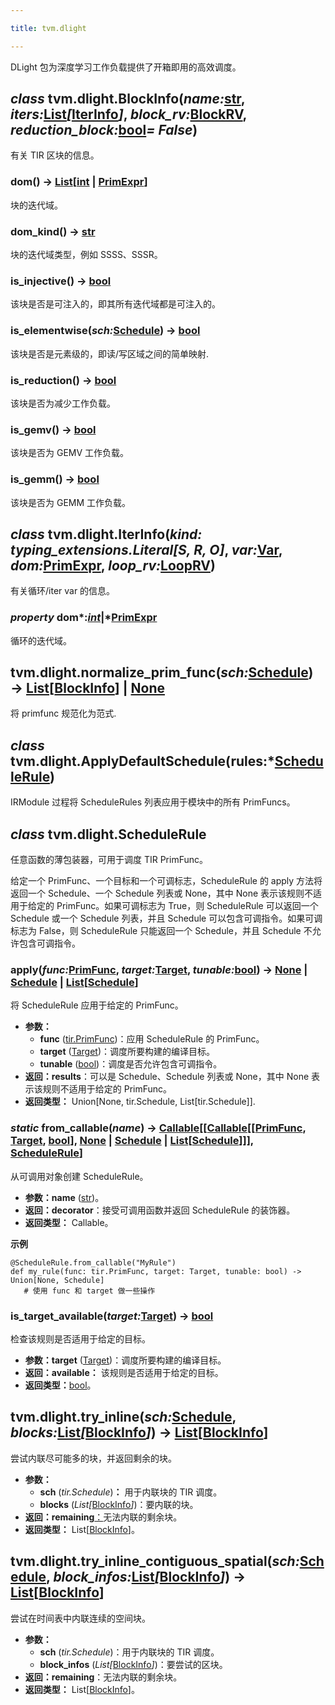 ```yaml
---

title: tvm.dlight

---
```



DLight 包为深度学习工作负载提供了开箱即用的高效调度。

## *class* tvm.dlight.BlockInfo(*name:*[str](https://docs.python.org/3/library/stdtypes.html#str), *iters:*[List](https://docs.python.org/3/library/typing.html#typing.List)*[*[IterInfo](https://tvm.apache.org/docs/reference/api/python/dlight.html#tvm.dlight.IterInfo)*]*, *block_rv:*[BlockRV](https://tvm.apache.org/docs/reference/api/python/tir/schedule.html#tvm.tir.schedule.BlockRV), *reduction_block:*[bool](https://docs.python.org/3/library/functions.html#bool)*= False*)

有关 TIR 区块的信息。

### dom() → [List](https://docs.python.org/3/library/typing.html#typing.List)[[int](https://docs.python.org/3/library/functions.html#int) | [PrimExpr](https://tvm.apache.org/docs/reference/api/python/ir.html#tvm.ir.PrimExpr)]


块的迭代域。

### dom_kind() → [str](https://docs.python.org/3/library/stdtypes.html#str)


块的迭代域类型，例如 SSSS、SSSR。

### is_injective() → [bool](https://docs.python.org/3/library/functions.html#bool)


该块是否是可注入的，即其所有迭代域都是可注入的。

### is_elementwise(*sch:*[Schedule](https://tvm.apache.org/docs/reference/api/python/tir/schedule.html#tvm.tir.schedule.Schedule)) → [bool](https://docs.python.org/3/library/functions.html#bool)


该块是否是元素级的，即读/写区域之间的简单映射.

### is_reduction() → [bool](https://docs.python.org/3/library/functions.html#bool)

该块是否为减少工作负载。

### is_gemv() → [bool](https://docs.python.org/3/library/functions.html#bool)


该块是否为 GEMV 工作负载。

### is_gemm() → [bool](https://docs.python.org/3/library/functions.html#bool)


该块是否为 GEMM 工作负载。

## *class* tvm.dlight.IterInfo(*kind: typing_extensions.Literal[S, R, O]*, *var:*[Var](https://tvm.apache.org/docs/reference/api/python/tir/tir.html#tvm.tir.Var), *dom:*[PrimExpr](https://tvm.apache.org/docs/reference/api/python/ir.html#tvm.ir.PrimExpr), *loop_rv:*[LoopRV](https://tvm.apache.org/docs/reference/api/python/tir/schedule.html#tvm.tir.schedule.LoopRV))


有关循环/iter var 的信息。

### *property* dom*:*[int](https://docs.python.org/3/library/functions.html#int)*|*[PrimExpr](https://tvm.apache.org/docs/reference/api/python/ir.html#tvm.ir.PrimExpr)


循环的迭代域。

## tvm.dlight.normalize_prim_func(*sch:*[Schedule](https://tvm.apache.org/docs/reference/api/python/tir/schedule.html#tvm.tir.schedule.Schedule)) → [List](https://docs.python.org/3/library/typing.html#typing.List)[[BlockInfo](https://tvm.apache.org/docs/reference/api/python/dlight.html#tvm.dlight.BlockInfo)] | [None](https://docs.python.org/3/library/constants.html#None)


将 primfunc 规范化为范式.

## *class* tvm.dlight.ApplyDefaultSchedule(rules:*[ScheduleRule](https://tvm.apache.org/docs/reference/api/python/dlight.html#tvm.dlight.ScheduleRule))


IRModule 过程将 ScheduleRules 列表应用于模块中的所有 PrimFuncs。

## *class* tvm.dlight.ScheduleRule


任意函数的薄包装器，可用于调度 TIR PrimFunc。


给定一个 PrimFunc、一个目标和一个可调标志，ScheduleRule 的 apply 方法将返回一个 Schedule、一个 Schedule 列表或 None，其中 None 表示该规则不适用于给定的 PrimFunc。如果可调标志为 True，则 ScheduleRule 可以返回一个 Schedule 或一个 Schedule 列表，并且 Schedule 可以包含可调指令。如果可调标志为 False，则 ScheduleRule 只能返回一个 Schedule，并且 Schedule 不允许包含可调指令。

### apply(*func:*[PrimFunc](https://tvm.apache.org/docs/reference/api/python/tir/tir.html#tvm.tir.PrimFunc), *target:*[Target](https://tvm.apache.org/docs/reference/api/python/target.html#tvm.target.Target), *tunable:*[bool](https://docs.python.org/3/library/functions.html#bool)) → [None](https://docs.python.org/3/library/constants.html#None) | [Schedule](https://tvm.apache.org/docs/reference/api/python/tir/schedule.html#tvm.tir.schedule.Schedule) | [List](https://docs.python.org/3/library/typing.html#typing.List)[[Schedule](https://tvm.apache.org/docs/reference/api/python/tir/schedule.html#tvm.tir.schedule.Schedule)]


将 ScheduleRule 应用于给定的 PrimFunc。
* **参数：**
   * **func** ([tir.PrimFunc](https://tvm.apache.org/docs/reference/api/python/tir/tir.html#tvm.tir.PrimFunc))：应用 ScheduleRule 的 PrimFunc。
   * **target** ([Target](https://tvm.apache.org/docs/reference/api/python/target.html#tvm.target.Target))：调度所要构建的编译目标。
   * **tunable** ([bool](https://docs.python.org/3/library/functions.html#bool))：调度是否允许包含可调指令。
* **返回：results**：可以是 Schedule、Schedule 列表或 None，其中 None 表示该规则不适用于给定的 PrimFunc。
* **返回类型：** Union[None, tir.Schedule, List[tir.Schedule]].

### *static* from_callable(*name*) → [Callable](https://docs.python.org/3/library/typing.html#typing.Callable)[[[Callable](https://docs.python.org/3/library/typing.html#typing.Callable)[[[PrimFunc](https://tvm.apache.org/docs/reference/api/python/tir/tir.html#tvm.tir.PrimFunc), [Target](https://tvm.apache.org/docs/reference/api/python/target.html#tvm.target.Target), [bool](https://docs.python.org/3/library/functions.html#bool)], [None](https://docs.python.org/3/library/constants.html#None) | [Schedule](https://tvm.apache.org/docs/reference/api/python/tir/schedule.html#tvm.tir.schedule.Schedule) | [List](https://docs.python.org/3/library/typing.html#typing.List)[[Schedule](https://tvm.apache.org/docs/reference/api/python/tir/schedule.html#tvm.tir.schedule.Schedule)]]], [ScheduleRule](https://tvm.apache.org/docs/reference/api/python/dlight.html#tvm.dlight.ScheduleRule)]


从可调用对象创建 ScheduleRule。
* **参数：name** ([str](https://docs.python.org/3/library/stdtypes.html#str))。
* **返回：decorator**：接受可调用函数并返回 ScheduleRule 的装饰器。
* **返回类型：** Callable。


**示例**

```plain
@ScheduleRule.from_callable("MyRule")
def my_rule(func: tir.PrimFunc, target: Target, tunable: bool) -> Union[None, Schedule]
   # 使用 func 和 target 做一些操作
```
### is_target_available(*target:*[Target](https://tvm.apache.org/docs/reference/api/python/target.html#tvm.target.Target)) → [bool](https://docs.python.org/3/library/functions.html#bool)


检查该规则是否适用于给定的目标。
* **参数：target** ([Target](https://tvm.apache.org/docs/reference/api/python/target.html#tvm.target.Target))：调度所要构建的编译目标。
* **返回：available：** 该规则是否适用于给定的目标。
* **返回类型：**[bool](https://docs.python.org/3/library/functions.html#bool)。

## tvm.dlight.try_inline(*sch:*[Schedule](https://tvm.apache.org/docs/reference/api/python/tir/schedule.html#tvm.tir.schedule.Schedule), *blocks:*[List](https://docs.python.org/3/library/typing.html#typing.List)*[*[BlockInfo](https://tvm.apache.org/docs/reference/api/python/dlight.html#tvm.dlight.BlockInfo)*]*) → [List](https://docs.python.org/3/library/typing.html#typing.List)[[BlockInfo](https://tvm.apache.org/docs/reference/api/python/dlight.html#tvm.dlight.BlockInfo)]


尝试内联尽可能多的块，并返回剩余的块。
* **参数：**
   * **sch** (*tir.Schedule*)**：** 用于内联块的 TIR 调度。
   * **blocks** (*List[*[BlockInfo](https://tvm.apache.org/docs/reference/api/python/dlight.html#tvm.dlight.BlockInfo)*]*)：要内联的块。
* **返回：remaining**[：](https://tvm.apache.org/docs/reference/api/python/dlight.html#tvm.dlight.BlockInfo)无法内联的剩余块。
* **返回类型：** List[[BlockInfo](https://tvm.apache.org/docs/reference/api/python/dlight.html#tvm.dlight.BlockInfo)]。

## tvm.dlight.try_inline_contiguous_spatial(*sch:*[Schedule](https://tvm.apache.org/docs/reference/api/python/tir/schedule.html#tvm.tir.schedule.Schedule), *block_infos:*[List](https://docs.python.org/3/library/typing.html#typing.List)*[*[BlockInfo](https://tvm.apache.org/docs/reference/api/python/dlight.html#tvm.dlight.BlockInfo)*]*) → [List](https://docs.python.org/3/library/typing.html#typing.List)[[BlockInfo](https://tvm.apache.org/docs/reference/api/python/dlight.html#tvm.dlight.BlockInfo)]


尝试在时间表中内联连续的空间块。
* **参数：**
   * **sch** (*tir.Schedule*)：用于内联块的 TIR 调度。
   * **block_infos** (*List[*[BlockInfo](https://tvm.apache.org/docs/reference/api/python/dlight.html#tvm.dlight.BlockInfo)*]*)：要尝试的区块。
* **返回：remaining**：无法内联的剩余块。
* **返回类型：** List[[BlockInfo](https://tvm.apache.org/docs/reference/api/python/dlight.html#tvm.dlight.BlockInfo)]。


